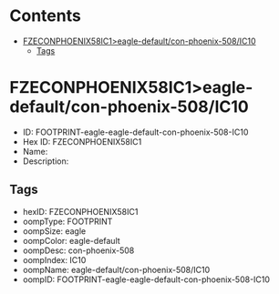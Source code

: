 



Contents
========

* [FZECONPHOENIX58IC1>eagle-default/con-phoenix-508/IC10](#fzeconphoenix58ic1eagle-defaultcon-phoenix-508ic10)
	* [Tags](#tags)

# FZECONPHOENIX58IC1>eagle-default/con-phoenix-508/IC10

- ID: FOOTPRINT-eagle-eagle-default-con-phoenix-508-IC10
- Hex ID: FZECONPHOENIX58IC1
- Name: 
- Description: 

## Tags

- hexID: FZECONPHOENIX58IC1
- oompType: FOOTPRINT
- oompSize: eagle
- oompColor: eagle-default
- oompDesc: con-phoenix-508
- oompIndex: IC10
- oompName: eagle-default/con-phoenix-508/IC10
- oompID: FOOTPRINT-eagle-eagle-default-con-phoenix-508-IC10
